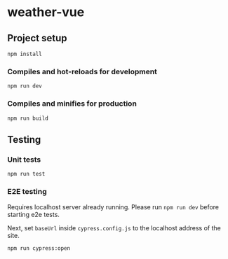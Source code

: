 # weather-vue

## Project setup
```
npm install
```

### Compiles and hot-reloads for development
```
npm run dev
```

### Compiles and minifies for production
```
npm run build
```

## Testing
### Unit tests
```
npm run test
```

### E2E testing
Requires localhost server already running. Please run `npm run dev` before starting e2e tests.

Next, set `baseUrl` inside `cypress.config.js` to the localhost address of the site.
```
npm run cypress:open 
```
